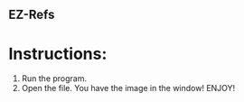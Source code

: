 ## EZ-Refs
# Instructions:
1. Run the program.
2. Open the file.
You have the image in the window!
ENJOY!